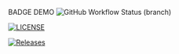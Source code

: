 BADGE DEMO
![GitHub Workflow Status (branch)](https://img.shields.io/github/actions/workflow/status/DwayneWilliams3372/devops/main.yml?branch=master)


[![LICENSE](https://img.shields.io/github/license/DwayneWilliams3372/sem.svg?style=flat-square)](https://github.com/DwayneWilliams3372/devops/blob/master/LICENSE)

[![Releases](https://img.shields.io/github/release/DwayneWilliams3372/devops/all.svg?style=flat-square)](https://github.com/DwayneWilliams3372/devops/releases)



